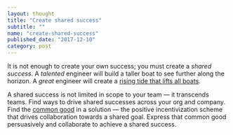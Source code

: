 ```yaml
---
layout: thought
title: "Create shared success"
subtitle: ""
name: "create-shared-success"
published_date: "2017-12-10"
category: post
---
```


It is not enough to create your own success; you must create a *shared success*.
A *talented* engineer will build a taller boat to see further along the horizon.
A *great* engineer will create a [rising tide that lifts all boats][tide].

A shared success is not limited in scope to your team &mdash; it transcends
teams. Find ways to drive shared successes across your org and company. Find
the [common good][common-good] in a solution &mdash; the positive
incentivization scheme that drives collaboration towards a shared goal. Express
that common good persuasively and collaborate to achieve a shared success.

[common-good]: https://en.wikipedia.org/wiki/Common_good
[tide]: https://en.wikipedia.org/wiki/A_rising_tide_lifts_all_boats
